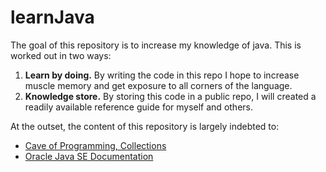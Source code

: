 # learnJava

The goal of this repository is to increase my knowledge of java. This is worked out in two ways:

1. **Learn by doing.** By writing the code in this repo I hope to increase muscle memory and get exposure to all corners of the language.
2. **Knowledge store.** By storing this code in a public repo, I will created a readily available reference guide for myself and others.

At the outset, the content of this repository is largely indebted to:

* [Cave of Programming, Collections](http://www.youtube.com/playlist?list=PLB841C370FAFB8EC7)
* [Oracle Java SE Documentation](http://docs.oracle.com/javase/7/docs/)